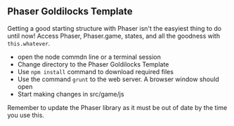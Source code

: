 ## Phaser Goldilocks Template

Getting a good starting structure with Phaser isn't the easyiest thing to do until now! Access Phaser, Phaser.game, states, and all the goodness with `this.whatever`. 

  - open the node commdn line or a terminal session
  - Change directory to the Phaser Goldilocks Template
  - Use `npm install` command to download required files
  - Use the command `grunt` to the web server. A browser window should open
  - Start making changes in src/game/js
  
Remember to update the Phaser library as it must be out of date by the time you use this.